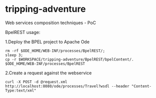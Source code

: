 tripping-adventure
==================

Web services composition techniques - PoC

BpelREST usage:

1.Deploy the BPEL project to Apache Ode
```
rm -rf $ODE_HOME/WEB-INF/processes/BpelREST/;
sleep 3; 
cp -r $WORKSPACE/tripping-adventure/BpelREST/bpelContent/. $ODE_HOME/WEB-INF/processes/BpelREST
```
2.Create a request against the webservice
```
curl -X POST -d @request.xml http://localhost:8080/ode/processes/Travel?wsdl --header "Content-Type:text/xml"
```
